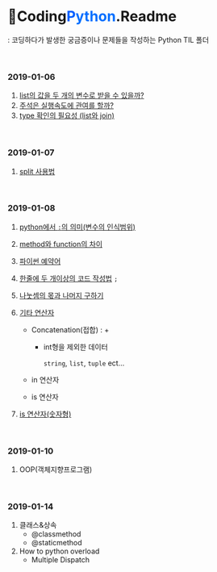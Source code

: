 # :orange_book:Coding<span style="color :#005FFF">P</span><span style="color :#006FFF">ython</span>.Readme

 : 코딩하다가 발생한 궁금증이나 문제들을 작성하는 Python TIL 폴더

<br>

### 2019-01-06

1. [list의 값을 두 개의 변수로 받을 수 있을까?](https://github.com/TaeJuneJoung/TIL/blob/master/Python/codingPython/2019-01-06.md#one)
2. [주석은 실행속도에 관여를 할까?](https://github.com/TaeJuneJoung/TIL/blob/master/Python/codingPython/2019-01-06.md#two)
3. [type 확인의 필요성 (list와 join)](https://github.com/TaeJuneJoung/TIL/blob/master/Python/codingPython/2019-01-06.md#three)

<br>

### 2019-01-07

1. [split 사용법](https://github.com/TaeJuneJoung/TIL/blob/master/Python/codingPython/2019-01-07.md#one)

<br>

### 2019-01-08

1. [python에서 `:`의 의미(변수의 인식범위)](https://github.com/TaeJuneJoung/TIL/blob/master/Python/codingPython/2019-01-08.md#one)

2. [method와 function의 차이](https://github.com/TaeJuneJoung/TIL/blob/master/Python/codingPython/2019-01-08.md#two)

3. [파이썬 예약어](https://github.com/TaeJuneJoung/TIL/blob/master/Python/codingPython/2019-01-08.md#three)

4. [한줄에 두 개이상의 코드 작성법](https://github.com/TaeJuneJoung/TIL/blob/master/Python/codingPython/2019-01-08.md#four) `;`

5. [나눗셈의 몫과 나머지 구하기](https://github.com/TaeJuneJoung/TIL/blob/master/Python/codingPython/2019-01-08.md#five)

6. [기타 연산자](https://github.com/TaeJuneJoung/TIL/blob/master/Python/codingPython/2019-01-08.md#six)

   - Concatenation(접합) : +

     - int형을 제외한 데이터

       `string`, `list`, `tuple` ect...

   - in 연산자
   - is 연산자

7. [is 연산자(숫자형)](https://github.com/TaeJuneJoung/TIL/blob/master/Python/codingPython/2019-01-08.md#seven)

<br>

### 2019-01-10

1. OOP(객체지향프로그램)

<br>

### 2019-01-14

1. 클래스&상속
   - @classmethod
   - @staticmethod
2. How to python overload
   - Multiple Dispatch

<br>